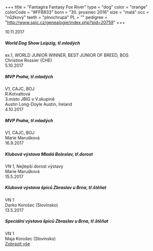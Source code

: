 +++
title = "Fantagira Fantasy Fox River"
type = "dog"
color = "orange"
colorCode = "#FFB833"
born = "30. prosinec 2016"
size = "malá"
occ = "nůžkový"
teeth = "plnochrupá"
PL = ""
pedigree = "http://www.spic.cz/genealogie/index.php?pid=20759"
+++

<div class="album405261046572930 fb-album-container"></div>

<div class="content hideContent" link="gira">

<div class="exh highlight">
  <div class="subtitle">
    <div>10.11.2017</div>
    <h5>World Dog Show Leipzig, tř.mladých</h5>
  </div>
  <div class="appr">ex.1, WORLD JUNIOR WINNER, BEST JUNIOR OF BREED, BOS</div>
  <div class="jdg">Christine Rossier (CHE)</div>
</div>

<div class="exh">
  <div class="subtitle">
    <div>5.10.2017</div>
    <h5>MVP Praha, tř.mladých</h5>
  </div>
  <div class="appr">V1, CAJC, BOJ</div>
  <div class="jdg">R.Kotvaltová</div>
  <div class="appr">3.místo JBIG v V.skupině</div>
  <div class="jdg">Austin Long-Doyle Austin, Ireland</div>
</div>

<div class="exh">
  <div class="subtitle">
    <div>4.10.2017</div>
    <h5>MVP Praha, tř.mladých</h5>
  </div>
  <div class="appr">V1, CAJC, BOJ</div>
  <div class="jdg">Marie Marušková</div>
</div>

<div class="exh">
  <div class="subtitle">
    <div>16.9.2017</div>
    <h5>Klubová výstava Mladá Boleslav, tř.dorost</h5>
  </div>
  <div class="appr">VN 1, Nejlepší dorost výstavy</div>
  <div class="jdg">Marie Marušková</div>
</div>

<div class="exh">
  <div class="subtitle">
    <div>15.5.2017</div>
    <h5>Klubová výstava špiců Zbraslav u Brna, tř.štěňat</h5>
  </div>
  <div class="appr">VN 1</div>
  <div class="jdg">Darko Korošec (Slovinsko)</div>
</div>

<div class="exh">
  <div class="subtitle">
    <div>13.5.2017</div>
    <h5>Speciální výstava špiců Zbraslav u Brna, tř.štěňat</h5>
  </div>
  <div class="appr">VN 1</div>
  <div class="jdg">Maja Korošec (Slovinsko)</div>
</div>
</div>

<div class="show-more">
  <a href="#gira" lang="cz">Zobrazit vše</a>
</div>


<script type="text/javascript">

    window.addEventListener("load",function() {
      jQuery( document ).ready(function ($) {
        $(".album405261046572930").FacebookAlbumBrowser({
              account: "chsfoxriver",
              accessToken: "775908159169504|cYEIsh0rs25OQQC8Ex2hXyCOut4",
              onlyAlbum: "405261046572930",
              showComments: false,
              commentsLimit:3,
              showAccountInfo: false,
              showAlbumNameInPreview: false,
              showImageCount: false,
              showImageText: true,
              shareButton: false,
              albumsPageSize: 10,
              photosPageSize: 4,
              lightbox: true,
              photosCheckbox: false,
	            pluginImagesPath: "../images/",
              likeButton: false,
              shareButton: false,
              showMoreButton: false
          });
      });
    },false);
</script>
